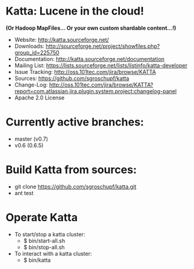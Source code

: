 Katta: Lucene in the cloud! 
=====
**(Or Hadoop MapFiles... Or your own custom shardable content...!)**

+ Website: 			http://katta.sourceforge.net/
+ Downloads: 		http://sourceforge.net/project/showfiles.php?group_id=225750
+ Documentation: 	http://katta.sourceforge.net/documentation
+ Mailing List: 	https://lists.sourceforge.net/lists/listinfo/katta-developer
+ Issue Tracking: 	http://oss.101tec.com/jira/browse/KATTA
+ Sources: 			https://github.com/sgroschupf/katta
+ Change-Log: 		http://oss.101tec.com/jira/browse/KATTA?report=com.atlassian.jira.plugin.system.project:changelog-panel
+ Apache 2.0 License


Currently active branches:
=====	
+ master (v0.7)
+ v0.6 (0.6.5)


Build Katta from sources:
=====

+ git clone https://github.com/sgroschupf/katta.git
+ ant test


Operate Katta
=====

+ To start/stop a katta cluster:
	+ $ bin/start-all.sh
	+ $ bin/stop-all.sh
+ To interact with a katta cluster:
	+ $ bin/katta
	
	